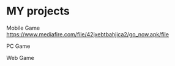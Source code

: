 # MY projects

Mobile Game 
https://www.mediafire.com/file/42jxebtbahjica2/go_now.apk/file

PC Game 

Web Game
